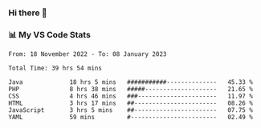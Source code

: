 ### Hi there 👋

### 📊 My VS Code Stats

<!--START_SECTION:waka-->

```text
From: 18 November 2022 - To: 08 January 2023

Total Time: 39 hrs 54 mins

Java             18 hrs 5 mins   ###########--------------   45.33 %
PHP              8 hrs 38 mins   #####--------------------   21.65 %
CSS              4 hrs 46 mins   ###----------------------   11.97 %
HTML             3 hrs 17 mins   ##-----------------------   08.26 %
JavaScript       3 hrs 5 mins    ##-----------------------   07.75 %
YAML             59 mins         #------------------------   02.49 %
```

<!--END_SECTION:waka-->

<!--
**szoppracz07/szoppracz07** is a ✨ _special_ ✨ repository because its `README.md` (this file) appears on your GitHub profile.

Here are some ideas to get you started:

- 🔭 I’m currently working on ...
- 🌱 I’m currently learning ...
- 👯 I’m looking to collaborate on ...
- 🤔 I’m looking for help with ...
- 💬 Ask me about ...
- 📫 How to reach me: ...
- 😄 Pronouns: ...
- ⚡ Fun fact: ...
-->
